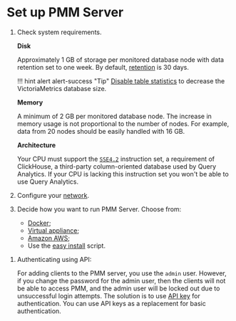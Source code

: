 # Set up PMM Server

1. Check system requirements.

    **Disk**

    Approximately 1 GB of storage per monitored database node with data retention set to one week. By default, [retention](../../how-to/configure.md#data-retention) is 30 days.

    !!! hint alert alert-success "Tip"
        [Disable table statistics](../../how-to/optimize.md) to decrease the VictoriaMetrics database size.

    **Memory**

    A minimum of 2 GB per monitored database node. The increase in memory usage is not proportional to the number of nodes. For example, data from 20 nodes should be easily handled with 16 GB.

    **Architecture**

    Your CPU must support the [`SSE4.2`](https://wikipedia.org/wiki/SSE4#SSE4.2) instruction set, a requirement of ClickHouse, a third-party column-oriented database used by Query Analytics. If your CPU is lacking this instruction set you won't be able to use Query Analytics.

1. Configure your [network](network.md).

1. Decide how you want to run PMM Server. Choose from:

    - [Docker];
    - [Virtual appliance];
    - [Amazon AWS];
    - Use the [easy install] script.

[Docker]: docker.md
[virtual appliance]: virtual-appliance.md
[Amazon AWS]: aws.md
[easy install]: easy-install.md

1. Authenticating using API:

    For adding clients to the PMM server, you use the `admin` user. However, if you change the password for the admin user, then the clients will not be able to access PMM, and the admin user will be locked out due to unsuccessful login attempts. The solution is to use [API key](../../details/api.md#api-keys-and-authentication) for authentication. You can use API keys as a replacement for basic authentication.
